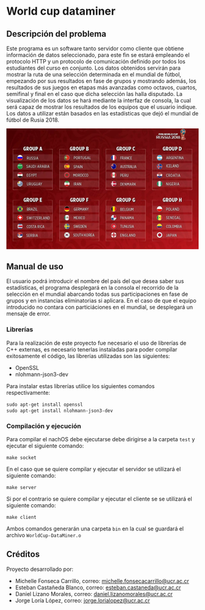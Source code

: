 # **World cup dataminer**

## Descripción del problema
Este programa es un software tanto servidor como cliente que obtiene información de datos seleccionado, para este fin se estará empleando el protocolo HTTP y un protocolo de comunicación definido por todos los estudiantes del curso en conjunto. Los datos obtenidos servirán para mostrar la ruta de una selección determinada en el mundial de fútbol, empezando por sus resultados en fase de grupos y mostrando además, los resultados de sus juegos en etapas más avanzadas como octavos, cuartos, semifinal y final en el caso que dicha selección las halla disputado. La visualización de los datos se hará mediante la interfaz de consola, la cual será capaz de mostrar los resultados de los equipos que el usuario indique. Los datos a utilizar están basados en las estadísticas que dejó el mundial de fútbol de Rusia 2018.

<center>

  ![Grupos](design/worldcup-groups.jpg)

</center>

## Manual de uso

El usuario podrá introducir el nombre del país del que desea saber sus estadísticas, el programa desplegará en la consola el recorrido de la selección en el mundial abarcando todas sus participaciones en fase de grupos y en instancias eliminatorias si aplicara. En el caso de que el equipo introducido no contara con particiáciones en el mundial, se desplegará un mensaje de error.

### Librerías

Para la realización de este proyecto fue necesario el uso de librerías de C++ externas, es necesario tenerlas instaladas para poder compilar exitosamente el código, las librerías utilizadas son las siguientes:

* OpenSSL
* nlohmann-json3-dev

Para instalar estas librerías utilice los siguientes comandos respectivamente:

```
sudo apt-get install openssl
sudo apt-get install nlohmann-json3-dev
```

### Compilación y ejecución

Para compilar el nachOS debe ejecutarse debe dirigirse a la carpeta ```test``` y ejecutar el siguiente comando:
```
make socket
```

En el caso que se quiere compilar y ejecutar el servidor se utilizará el siguiente comando:
```
make server
```


Si por el contrario se quiere compilar y ejecutar el cliente se se utilizará el siguiente comando:
```
make client
```
Ambos comandos generarán una carpeta ```bin``` en la cual se guardará el archivo ```WorldCup-DataMiner.o```

## Créditos

Proyecto desarrollado por:
* Michelle Fonseca Carrillo, correo: michelle.fonsecacarrillo@ucr.ac.cr
* Esteban Castañeda Blanco, correo: esteban.castaneda@ucr.ac.cr
* Daniel Lizano Morales, correo: daniel.lizanomorales@ucr.ac.cr
* Jorge Loría López, correo: jorge.lorialopez@ucr.ac.cr